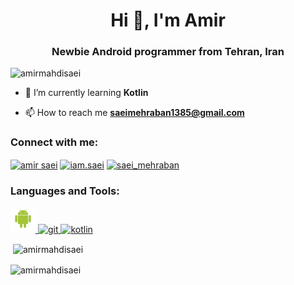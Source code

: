 <h1 align="center">Hi 👋, I'm Amir</h1>
<h3 align="center">Newbie Android programmer from Tehran, Iran</h3>

<p align="left"> <img src="https://komarev.com/ghpvc/?username=amirmahdisaei&label=Profile%20views&color=0e75b6&style=flat" alt="amirmahdisaei" /> </p>

- 🌱 I’m currently learning **Kotlin**

- 📫 How to reach me **saeimehraban1385@gmail.com**

<h3 align="left">Connect with me:</h3>
<p align="left">
<a href="https://linkedin.com/in/amir saei" target="blank"><img align="center" src="https://raw.githubusercontent.com/rahuldkjain/github-profile-readme-generator/master/src/images/icons/Social/linked-in-alt.svg" alt="amir saei" height="30" width="40" /></a>
<a href="https://instagram.com/iam.saei" target="blank"><img align="center" src="https://raw.githubusercontent.com/rahuldkjain/github-profile-readme-generator/master/src/images/icons/Social/instagram.svg" alt="iam.saei" height="30" width="40" /></a>
<a href="https://discord.gg/saei_mehraban" target="blank"><img align="center" src="https://raw.githubusercontent.com/rahuldkjain/github-profile-readme-generator/master/src/images/icons/Social/discord.svg" alt="saei_mehraban" height="30" width="40" /></a>
</p>

<h3 align="left">Languages and Tools:</h3>
<p align="left"> <a href="https://developer.android.com" target="_blank" rel="noreferrer"> <img src="https://raw.githubusercontent.com/devicons/devicon/master/icons/android/android-original-wordmark.svg" alt="android" width="40" height="40"/> </a> <a href="https://git-scm.com/" target="_blank" rel="noreferrer"> <img src="https://www.vectorlogo.zone/logos/git-scm/git-scm-icon.svg" alt="git" width="40" height="40"/> </a> <a href="https://kotlinlang.org" target="_blank" rel="noreferrer"> <img src="https://www.vectorlogo.zone/logos/kotlinlang/kotlinlang-icon.svg" alt="kotlin" width="40" height="40"/> </a> </p>

<p>&nbsp;<img align="center" src="https://github-readme-stats.vercel.app/api?username=amirmahdisaei&show_icons=true&theme=onedark&hide_border=true&locale=en" alt="amirmahdisaei" /></p>

<p><img align="center" src="https://github-readme-streak-stats.herokuapp.com/?user=amirmahdisaei&theme=dark" alt="amirmahdisaei" /></p>
